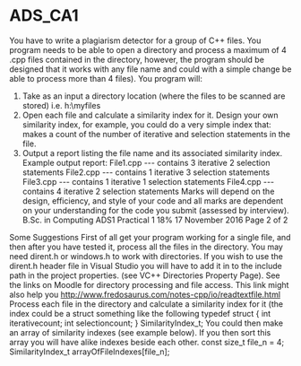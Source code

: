 # ADS_CA1

You have to write a plagiarism detector for a group of C++ files. You program
needs to be able to open a directory and process a maximum of 4 .cpp files
contained in the directory, however, the program should be designed that it works
with any file name and could with a simple change be able to process more than
4 files).
You program will:
1. Take as an input a directory location (where the files to be scanned are
stored) i.e. h:\myfiles
2. Open each file and calculate a similarity index for it.
Design your own similarity index, for example, you could do a very
simple index that: makes a count of the number of iterative and
selection statements in the file.
3. Output a report listing the file name and its associated similarity index.
Example output report:
File1.cpp --- contains 3 iterative 2 selection statements
File2.cpp --- contains 1 iterative 3 selection statements
File3.cpp --- contains 1 iterative 1 selection statements
File4.cpp --- contains 4 iterative 2 selection statements
Marks will depend on the design, efficiency, and style of your code and all marks
are dependent on your understanding for the code you submit (assessed by
interview). 
 B.Sc. in Computing ADS1 Practical 1 18% 17 November 2016
Page 2 of 2

Some Suggestions
First of all get your program working for a single file, and then after you have tested
it, process all the files in the directory. You may need dirent.h or windows.h
to work with directories. If you wish to use the dirent.h header file in Visual
Studio you will have to add it in to the include path in the project properties. (see
VC++ Directories Property Page). See the links on Moodle for directory processing
and file access. This link might also help you
http://www.fredosaurus.com/notes-cpp/io/readtextfile.html
Process each file in the directory and calculate a similarity index for it (the index
could be a struct something like the following
typedef struct
{
 int iterativecount;
 int selectioncount;
} SimilarityIndex_t;
You could then make an array of similarity indexes (see example below). If you
then sort this array you will have alike indexes beside each other.
const size_t file_n = 4;
SimilarityIndex_t arrayOfFileIndexes[file_n]; 
